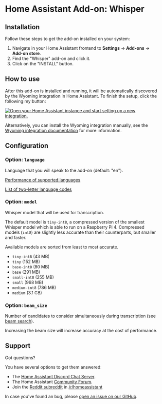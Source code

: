 # Home Assistant Add-on: Whisper

## Installation

Follow these steps to get the add-on installed on your system:

1. Navigate in your Home Assistant frontend to **Settings** -> **Add-ons** -> **Add-on store**.
2. Find the "Whisper" add-on and click it.
3. Click on the "INSTALL" button.

## How to use

After this add-on is installed and running, it will be automatically discovered
by the Wyoming integration in Home Assistant. To finish the setup,
click the following my button:

[![Open your Home Assistant instance and start setting up a new integration.](https://my.home-assistant.io/badges/config_flow_start.svg)](https://my.home-assistant.io/redirect/config_flow_start/?domain=wyoming)

Alternatively, you can install the Wyoming integration manually, see the
[Wyoming integration documentation](https://www.home-assistant.io/integrations/wyoming/)
for more information.

## Configuration

### Option: `language`

Language that you will speak to the add-on (default: "en").

[Performance of supported languages](https://github.com/openai/whisper#available-models-and-languages)

[List of two-letter language codes](https://en.wikipedia.org/wiki/List_of_ISO_639-1_codes)

### Option: `model`

Whisper model that will be used for transcription.

The default model is `tiny-int8`, a compressed version of the smallest Whisper model which is able to run on a Raspberry Pi 4.
Compressed models (`int8`) are slightly less accurate than their counterparts, but smaller and faster.

Available models are sorted from least to most accurate.

- `tiny-int8` (43 MB)
- `tiny` (152 MB)
- `base-int8` (80 MB)
- `base` (291 MB)
- `small-int8` (255 MB)
- `small` (968 MB)
- `medium-int8` (786 MB)
- `medium` (3.1 GB)

### Option: `beam_size`

Number of candidates to consider simultaneously during transcription (see [beam search](https://en.wikipedia.org/wiki/Beam_search)).

Increasing the beam size will increase accuracy at the cost of performance.

## Support

Got questions?

You have several options to get them answered:

- The [Home Assistant Discord Chat Server][discord].
- The Home Assistant [Community Forum][forum].
- Join the [Reddit subreddit][reddit] in [/r/homeassistant][reddit]

In case you've found an bug, please [open an issue on our GitHub][issue].

[discord]: https://discord.gg/c5DvZ4e
[forum]: https://community.home-assistant.io
[issue]: https://github.com/home-assistant/addons/issues
[reddit]: https://reddit.com/r/homeassistant
[repository]: https://github.com/hassio-addons/repository
